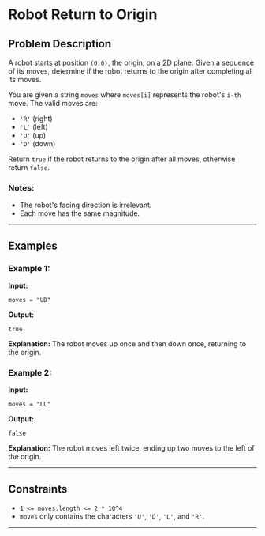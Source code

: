 # Robot Return to Origin

## Problem Description
A robot starts at position `(0,0)`, the origin, on a 2D plane. Given a sequence of its moves, determine if the robot returns to the origin after completing all its moves.

You are given a string `moves` where `moves[i]` represents the robot's `i-th` move. The valid moves are:
- `'R'` (right)
- `'L'` (left)
- `'U'` (up)
- `'D'` (down)

Return `true` if the robot returns to the origin after all moves, otherwise return `false`.

### Notes:
- The robot's facing direction is irrelevant.
- Each move has the same magnitude.

---

## Examples

### Example 1:
**Input:**
```plaintext
moves = "UD"
```
**Output:**
```plaintext
true
```
**Explanation:**
The robot moves up once and then down once, returning to the origin.

### Example 2:
**Input:**
```plaintext
moves = "LL"
```
**Output:**
```plaintext
false
```
**Explanation:**
The robot moves left twice, ending up two moves to the left of the origin.

---

## Constraints
- `1 <= moves.length <= 2 * 10^4`
- `moves` only contains the characters `'U'`, `'D'`, `'L'`, and `'R'`.

---